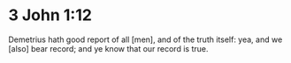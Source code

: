 # 3 John 1:12

Demetrius hath good report of all [men], and of the truth itself: yea, and we [also] bear record; and ye know that our record is true.
